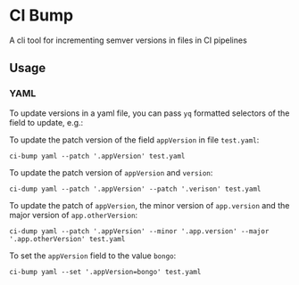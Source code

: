 # CI Bump

A cli tool for incrementing semver versions in files in CI pipelines

## Usage

### YAML

To update versions in a yaml file, you can pass `yq` formatted selectors of the field to update, e.g.:

To update the patch version of the field `appVersion` in file `test.yaml`:

```
ci-bump yaml --patch '.appVersion' test.yaml
```

To update the patch version of `appVersion` and `version`:

```
ci-dump yaml --patch '.appVersion' --patch '.verison' test.yaml
```

To update the patch of `appVersion`, the minor version of `app.version` and the major version of `app.otherVersion`:

```
ci-dump yaml --patch '.appVersion' --minor '.app.version' --major '.app.otherVersion' test.yaml
```

To set the `appVersion` field to the value `bongo`:

```
ci-bump yaml --set '.appVersion=bongo' test.yaml
```

